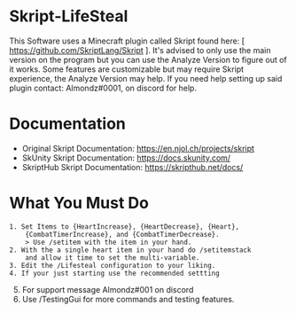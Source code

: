 # Skript-LifeSteal
This Software uses a Minecraft plugin called Skript found here: [ https://github.com/SkriptLang/Skript ].
It's advised to only use the main version on the program but you can use the Analyze Version to figure out of it works.
Some features are customizable but may require Skript experience, the Analyze Version may help.
If you need help setting up said plugin contact: Almondz#0001, on discord for help.

# Documentation
* Original Skript Documentation: https://en.njol.ch/projects/skript
* SkUnity Skript Documentation: https://docs.skunity.com/
* SkriptHub Skript Documentation: https://skripthub.net/docs/
#                              What You Must Do   
	1. Set Items to {HeartIncrease}, {HeartDecrease}, {Heart},
		{CombatTimerIncrease}, and {CombatTimerDecrease}.
		> Use /setitem with the item in your hand.
	2. With the a single heart item in your hand do /setitemstack
		and allow it time to set the multi-variable.
	3. Edit the /Lifesteal configuration to your liking.
	4. If your just starting use the recommended settting
 5. For support message Almondz#001 on discord
 6. Use /TestingGui for more commands and testing features.

